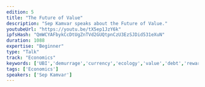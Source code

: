 ```yaml
---
edition: 5
title: "The Future of Value"
description: "Sep Kamvar speaks about the Future of Value."
youtubeUrl: "https://youtu.be/tX5ep1JzY6k"
ipfsHash: "QmWCYAFbykCcDtUgZnTVd2GUQtpnCzU3EzSJDid531eXuN"
duration: 1088
expertise: "Beginner"
type: "Talk"
track: "Economics"
keywords: ['UBI','demurrage','currency','ecology','value','debt','rewards','contracts','tokens','general']
tags: ['Economics']
speakers: ['Sep Kamvar']
---
```

